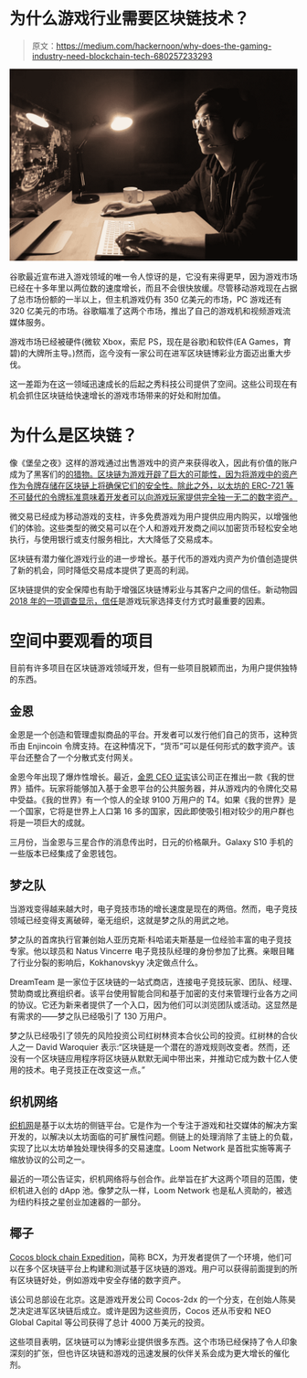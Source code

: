 # 为什么游戏行业需要区块链技术？

> 原文：<https://medium.com/hackernoon/why-does-the-gaming-industry-need-blockchain-tech-680257233293>

![](img/da0da60f8a5830a576173d186a6bd8ea.png)

谷歌最近宣布进入游戏领域的唯一令人惊讶的是，它没有来得更早，因为游戏市场已经在十多年里以两位数的速度增长，而且不会很快放缓。尽管移动游戏现在占据了总市场份额的一半以上，但主机游戏仍有 350 亿美元的市场，PC 游戏还有 320 亿美元的市场。谷歌瞄准了这两个市场，推出了自己的游戏机和视频游戏流媒体服务。

游戏市场已经被硬件(微软 Xbox，索尼 PS，现在是谷歌)和软件(EA Games，育碧)的大牌所主导。)然而，迄今没有一家公司在进军区块链博彩业方面迈出重大步伐。

这一差距为在这一领域迅速成长的后起之秀科技公司提供了空间。这些公司现在有机会抓住区块链给快速增长的游戏市场带来的好处和附加值。

# 为什么是区块链？

像《堡垒之夜》这样的游戏通过出售游戏中的资产来获得收入，因此有价值的账户成为了黑客们的[的猎物。区块链为游戏开辟了巨大的可能性，因为将游戏中的资产作为令牌存储在区块链上将确保它们的安全性。除此之外，以太坊的 ERC-721 等不可替代的令牌标准意味着开发者可以向游戏玩家提供完全独一无二的数字资产。](https://www.bbc.co.uk/news/technology-46624136)

微交易已经成为移动游戏的支柱，许多免费游戏为用户提供应用内购买，以增强他们的体验。这些类型的微交易可以在个人和游戏开发商之间以加密货币轻松安全地执行，与使用银行或支付服务相比，大大降低了交易成本。

区块链有潜力催化游戏行业的进一步增长。基于代币的游戏内资产为价值创造提供了新的机会，同时降低交易成本提供了更高的利润。

区块链提供的安全保障也有助于增强区块链博彩业与其客户之间的信任。新动物园[2018 年的一项调查显示，信任](https://www.alistdaily.com/entertainment/gamers-spend-report-newzoo/)是游戏玩家选择支付方式时最重要的因素。

# 空间中要观看的项目

目前有许多项目在区块链游戏领域开发，但有一些项目脱颖而出，为用户提供独特的东西。

## 金恩

金恩是一个创造和管理虚拟商品的平台。开发者可以发行他们自己的货币，这种货币由 Enjincoin 令牌支持。在这种情况下，“货币”可以是任何形式的数字资产。该平台还整合了一个分散式支付网关。

金恩今年出现了爆炸性增长。最近，[金恩 CEO 证实](https://finance.yahoo.com/news/enjin-set-bring-blockchain-minecraft-070055275.html?guccounter=2)该公司正在推出一款《我的世界》插件。玩家将能够加入基于金恩平台的公共服务器，并从游戏内的令牌化交易中受益。《我的世界》有一个惊人的全球 9100 万用户的 T4。如果《我的世界》是一个国家，它将是世界上人口第 16 多的国家，因此即使吸引相对较少的用户群也将是一项巨大的成就。

三月份，当金恩与三星合作的消息传出时，日元的价格飙升。Galaxy S10 手机的一些版本已经集成了金恩钱包。

## 梦之队

当游戏变得越来越大时，电子竞技市场的增长速度是现在的两倍。然而，电子竞技领域已经变得支离破碎，毫无组织，这就是梦之队的用武之地。

梦之队的首席执行官兼创始人亚历克斯·科哈诺夫斯基是一位经验丰富的电子竞技专家。他以球员和 Natus Vincerre 电子竞技队经理的身份参加了比赛。亲眼目睹了行业分裂的影响后，Kokhanovskyy 决定做点什么。

DreamTeam 是一家位于区块链的一站式商店，连接电子竞技玩家、团队、经理、赞助商或比赛组织者。该平台使用智能合同和基于加密的支付来管理行业各方之间的协议。它还为新来者提供了一个入口，因为他们可以浏览团队或活动。这显然是有需求的——梦之队已经吸引了 130 万用户。

梦之队已经吸引了领先的风险投资公司红树林资本合伙公司的投资。红树林的合伙人之一 David Waroquier 表示:“区块链是一个潜在的游戏规则改变者。然而，还没有一个区块链应用程序将区块链从默默无闻中带出来，并推动它成为数十亿人使用的技术。电子竞技正在改变这一点。”

## 织机网络

[织机网](https://loomx.io/)是基于以太坊的侧链平台。它是作为一个专注于游戏和社交媒体的解决方案开发的，以解决以太坊面临的可扩展性问题。侧链上的处理消除了主链上的负载，实现了比以太坊单独处理快得多的交易速度。Loom Network 是首批实施等离子缩放协议的公司之一。

最近的一项公告证实，织机网络将与创合作。此举旨在扩大这两个项目的范围，使织机进入创的 dApp 池。像梦之队一样，Loom Network 也是私人资助的，被选为纽约科技之星创业加速器的一部分。

## 椰子

[Cocos block chain Expedition](https://www.cocosbcx.io/)，简称 BCX，为开发者提供了一个环境，他们可以在多个区块链平台上构建和测试基于区块链的游戏。用户可以获得前面提到的所有区块链好处，例如游戏中安全存储的数字资产。

该公司总部设在北京。这是游戏开发公司 Cocos-2dx 的一个分支，在创始人陈昊芝决定进军区块链后成立。或许是因为这些资历，Cocos 还从币安和 NEO Global Capital 等公司获得了总计 4000 万美元的投资。

这些项目表明，区块链可以为博彩业提供很多东西。这个市场已经保持了令人印象深刻的扩张，但也许区块链和游戏的迅速发展的伙伴关系会成为更大增长的催化剂。